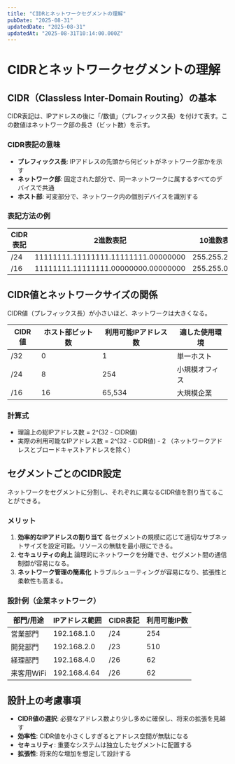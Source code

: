 ```yaml
---
title: "CIDRとネットワークセグメントの理解"
pubDate: "2025-08-31"
updatedDate: "2025-08-31"
updatedAt: "2025-08-31T10:14:00.000Z"
---
```

# CIDRとネットワークセグメントの理解

## CIDR（Classless Inter-Domain Routing）の基本

CIDR表記は、IPアドレスの後に「/数値」（プレフィックス長）を付けて表す。この数値はネットワーク部の長さ（ビット数）を示す。

### CIDR表記の意味

- **プレフィックス長**: IPアドレスの先頭から何ビットがネットワーク部かを示す
- **ネットワーク部**: 固定された部分で、同一ネットワークに属するすべてのデバイスで共通
- **ホスト部**: 可変部分で、ネットワーク内の個別デバイスを識別する

### 表記方法の例

| CIDR表記 | 2進数表記                               | 10進数表記        |
| ------ | ----------------------------------- | ------------- |
| /24    | 11111111.11111111.11111111.00000000 | 255.255.255.0 |
| /16    | 11111111.11111111.00000000.00000000 | 255.255.0.0   |

## CIDR値とネットワークサイズの関係

CIDR値（プレフィックス長）が小さいほど、ネットワークは大きくなる。

| CIDR値 | ホスト部ビット数 | 利用可能IPアドレス数 | 適した使用環境 |
| ----- | -------- | ----------- | ------- |
| /32   | 0        | 1           | 単一ホスト   |
| /24   | 8        | 254         | 小規模オフィス |
| /16   | 16       | 65,534      | 大規模企業   |

### 計算式

- 理論上の総IPアドレス数 = 2^(32 - CIDR値)
- 実際の利用可能なIPアドレス数 = 2^(32 - CIDR値) - 2
（ネットワークアドレスとブロードキャストアドレスを除く）

## セグメントごとのCIDR設定

ネットワークをセグメントに分割し、それぞれに異なるCIDR値を割り当てることができる。

### メリット

1. **効率的なIPアドレスの割り当て**
各セグメントの規模に応じて適切なサブネットサイズを設定可能。リソースの無駄を最小限にできる。
2. **セキュリティの向上**
論理的にネットワークを分離でき、セグメント間の通信制御が容易になる。
3. **ネットワーク管理の簡素化**
トラブルシューティングが容易になり、拡張性と柔軟性も高まる。

### 設計例（企業ネットワーク）

| 部門/用途   | IPアドレス範囲     | CIDR表記 | 利用可能IP数 |
| ------- | ------------ | ------ | ------- |
| 営業部門    | 192.168.1.0  | /24    | 254     |
| 開発部門    | 192.168.2.0  | /23    | 510     |
| 経理部門    | 192.168.4.0  | /26    | 62      |
| 来客用WiFi | 192.168.4.64 | /26    | 62      |

## 設計上の考慮事項

- **CIDR値の選択**: 必要なアドレス数より少し多めに確保し、将来の拡張を見越す
- **効率性**: CIDR値を小さくしすぎるとアドレス空間が無駄になる
- **セキュリティ**: 重要なシステムは独立したセグメントに配置する
- **拡張性**: 将来的な増加を想定して設計する